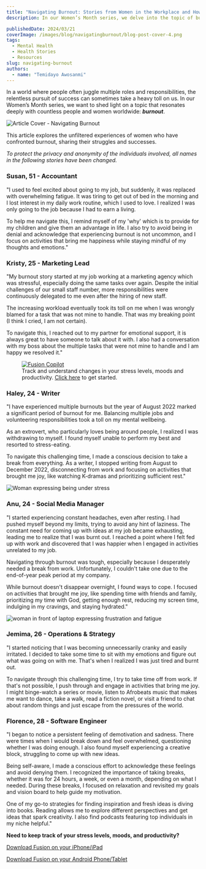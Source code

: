 ```yaml
---
title: "Navigating Burnout: Stories from Women in the Workplace and How They're Navigating Through It"
description: In our Women’s Month series, we delve into the topic of burnout, resonating deeply with women worldwide.

publishedDate: 2024/03/21
coverImage: /images/blog/navigatingburnout/blog-post-cover-4.png
tags:
  - Mental Health
  - Health Stories
  - Resources
slug: navigating-burnout
authors:
  - name: "Temidayo Awosanmi"
---
```


In a world where people often juggle multiple roles and responsibilities, the relentless pursuit of success can sometimes take a heavy toll on us. In our Women’s Month series, we want to shed light on a topic that resonates deeply with countless people and women worldwide: ***burnout***.

![Article Cover - Navigating Burnout](/images/blog/navigatingburnout/blog-post-cover-4.png)

This article explores the unfiltered experiences of women who have confronted burnout, sharing their struggles and successes.

*To protect the privacy and anonymity of the individuals involved, all names in the following stories have been changed.*

### **Susan, 51 - Accountant**

"I used to feel excited about going to my job, but suddenly, it was replaced with overwhelming fatigue. It was tiring to get out of bed in the morning and I lost interest in my daily work routine, which I used to love. I realized I was only going to the job because I had to earn a living. 

To help me navigate this, I remind myself of my 'why'  which is to provide for my children and give them an advantage in life. I also try to avoid being in denial and acknowledge that experiencing burnout is not uncommon, and I focus on activities that bring me happiness while staying mindful of my thoughts and emotions."

### **Kristy, 25 - Marketing Lead**

"My burnout story started at my job working at a marketing agency which was stressful, especially doing the same tasks over again. Despite the initial challenges of our small staff number, more responsibilities were continuously delegated to me even after the hiring of new staff.

The increasing workload eventually took its toll on me when I was wrongly blamed for a task that was not mine to handle. That was my breaking point (I think I cried, I am not certain). 

To navigate this, I reached out to my partner for emotional support, it is always great to have someone to talk about it with. I also had a conversation with my boss about the multiple tasks that were not mine to handle and I am happy we resolved it."

<figure>
    <a href="https://usefusion.app/" target="_blank" rel="noopener noreferrer">
        <img src="/images/blog/navigatingburnout/fusion-copilot.png"
             alt="Fusion Copilot"
             aria-describedby="caption">
    </a>
    <figcaption id="caption">Track and understand changes in your stress levels, moods and productivity. <a href="https://usefusion.app/">Click here</a> to get started.</figcaption>
</figure>

### **Haley, 24 - Writer**

"I have experienced multiple burnouts but the year of August 2022 marked a significant period of burnout for me. Balancing multiple jobs and volunteering responsibilities took a toll on my mental wellbeing.

As an extrovert, who particularly loves being around people, I realized I was withdrawing to myself. I found myself unable to perform my best and resorted to stress-eating.

To navigate this challenging time, I made a conscious decision to take a break from everything. As a writer, I stopped writing from August to December 2022, disconnecting from work and focusing on activities that brought me joy, like watching K-dramas and prioritizing sufficient rest."

![Woman expressing being under stress](/images/blog/navigatingburnout/blog-post-cover-3.png)

### **Anu, 24 -  Social Media Manager**

"I started experiencing constant headaches, even after resting. I had pushed myself beyond my limits, trying to avoid any hint of laziness. The constant need for coming up with ideas at my job became exhausting, leading me to realize that I was burnt out. I reached a point where I felt fed up with work and discovered that I was happier when I engaged in activities unrelated to my job.

Navigating through burnout was tough, especially because I desperately needed a break from work. Unfortunately, I couldn't take one due to the end-of-year peak period at my company.

While burnout doesn't disappear overnight, I found ways to cope. I focused on activities that brought me joy, like spending time with friends and family, prioritizing my time with God, getting enough rest, reducing my screen time, indulging in my cravings, and staying hydrated."

![woman in front of laptop expressing frustration and fatigue](/images/blog/navigatingburnout/concept-burnout-syndrome-business-woman-feels-royalty-free-image-1675458812.jpg)

### **Jemima, 26 - Operations & Strategy**

"I started noticing that I was becoming unnecessarily cranky and easily irritated. I decided to take some time to sit with my emotions and figure out what was going on with me. That's when I realized I was just tired and burnt out.

To navigate through this challenging time, I try to take time off from work. If that's not possible, I push through and engage in activities that bring me joy. I might binge-watch a series or movie, listen to Afrobeats music that makes me want to dance, take a walk, read a fiction novel, or visit a friend to chat about random things and just escape from the pressures of the world.

### **Florence, 28 - Software Engineer**

"I began to notice a persistent feeling of demotivation and sadness. There were times when I would break down and feel overwhelmed, questioning whether I was doing enough. I also found myself experiencing a creative block, struggling to come up with new ideas.

Being self-aware, I made a conscious effort to acknowledge these feelings and avoid denying them. I recognized the importance of taking breaks, whether it was for 24 hours, a week, or even a month, depending on what I needed. During these breaks, I focused on relaxation and revisited my goals and vision board to help guide my motivation.

One of my go-to strategies for finding inspiration and fresh ideas is diving into books. Reading allows me to explore different perspectives and get ideas that spark creativity. I also find podcasts featuring top individuals in my niche helpful."

**Need to keep track of your stress levels, moods, and productivity?**

[Download Fusion on your iPhone/iPad](https://apps.apple.com/ca/app/usefusion/id6445860500?platform=iphone)

[Download Fusion on your Android Phone/Tablet](https://play.google.com/store/apps/details?id=com.neurofusion.fusion&pli=1)
